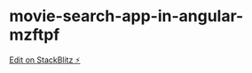 # movie-search-app-in-angular-mzftpf

[Edit on StackBlitz ⚡️](https://stackblitz.com/edit/movie-search-app-in-angular-mzftpf)